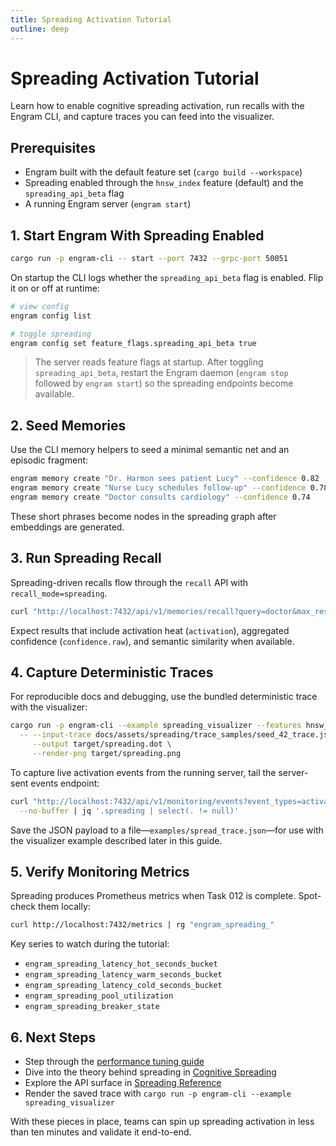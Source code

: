 ```yaml
---
title: Spreading Activation Tutorial
outline: deep
---
```


# Spreading Activation Tutorial

Learn how to enable cognitive spreading activation, run recalls with the Engram CLI, and capture traces you can feed into the visualizer.

## Prerequisites

- Engram built with the default feature set (`cargo build --workspace`)
- Spreading enabled through the `hnsw_index` feature (default) and the `spreading_api_beta` flag
- A running Engram server (`engram start`)

## 1. Start Engram With Spreading Enabled

```bash
cargo run -p engram-cli -- start --port 7432 --grpc-port 50051
```

On startup the CLI logs whether the `spreading_api_beta` flag is enabled. Flip it on or off at runtime:

```bash
# view config
engram config list

# toggle spreading
engram config set feature_flags.spreading_api_beta true
```

> The server reads feature flags at startup. After toggling `spreading_api_beta`, restart the Engram daemon (`engram stop` followed by `engram start`) so the spreading endpoints become available.

## 2. Seed Memories

Use the CLI memory helpers to seed a minimal semantic net and an episodic fragment:

```bash
engram memory create "Dr. Harmon sees patient Lucy" --confidence 0.82
engram memory create "Nurse Lucy schedules follow-up" --confidence 0.78
engram memory create "Doctor consults cardiology" --confidence 0.74
```

These short phrases become nodes in the spreading graph after embeddings are generated.

## 3. Run Spreading Recall

Spreading-driven recalls flow through the `recall` API with `recall_mode=spreading`.

```bash
curl "http://localhost:7432/api/v1/memories/recall?query=doctor&max_results=5&mode=spreading"
```

Expect results that include activation heat (`activation`), aggregated confidence (`confidence.raw`), and semantic similarity when available.

## 4. Capture Deterministic Traces

For reproducible docs and debugging, use the bundled deterministic trace with the visualizer:

```bash
cargo run -p engram-cli --example spreading_visualizer --features hnsw_index \
  -- --input-trace docs/assets/spreading/trace_samples/seed_42_trace.json \
     --output target/spreading.dot \
     --render-png target/spreading.png
```

To capture live activation events from the running server, tail the server-sent events endpoint:

```bash
curl "http://localhost:7432/api/v1/monitoring/events?event_types=activation,spreading&include_causality=true" \
  --no-buffer | jq '.spreading | select(. != null)'
```

Save the JSON payload to a file—`examples/spread_trace.json`—for use with the visualizer example described later in this guide.

## 5. Verify Monitoring Metrics

Spreading produces Prometheus metrics when Task 012 is complete. Spot-check them locally:

```bash
curl http://localhost:7432/metrics | rg "engram_spreading_"
```

Key series to watch during the tutorial:

- `engram_spreading_latency_hot_seconds_bucket`
- `engram_spreading_latency_warm_seconds_bucket`
- `engram_spreading_latency_cold_seconds_bucket`
- `engram_spreading_pool_utilization`
- `engram_spreading_breaker_state`

## 6. Next Steps

- Step through the [performance tuning guide](../howto/spreading_performance.md)
- Dive into the theory behind spreading in [Cognitive Spreading](../explanation/cognitive_spreading.md)
- Explore the API surface in [Spreading Reference](../reference/spreading_api.md)
- Render the saved trace with `cargo run -p engram-cli --example spreading_visualizer`

With these pieces in place, teams can spin up spreading activation in less than ten minutes and validate it end-to-end.
